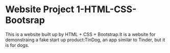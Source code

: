 # Website Project 1-HTML-CSS-Bootsrap
This is a website built up by HTML + CSS + Bootstrap.It is a website for demonstraing a fake start up product:TinDog, an app similar to Tinder, but it is for dogs.
